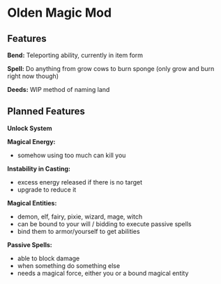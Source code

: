 # Olden Magic Mod

## Features

**Bend:** Teleporting ability, currently in item form

**Spell:** Do anything from grow cows to burn sponge (only grow and burn right now though)

**Deeds:** WIP method of naming land

## Planned Features

**Unlock System**

**Magical Energy:**

- somehow using too much can kill you

**Instability in Casting:**

- excess energy released if there is no target
- upgrade to reduce it

**Magical Entities:**

- demon, elf, fairy, pixie, wizard, mage, witch
- can be bound to your will / bidding to execute passive spells
- bind them to armor/yourself to get abilities

**Passive Spells:**

- able to block damage
- when something do something else
- needs a magical force, either you or a bound magical entity